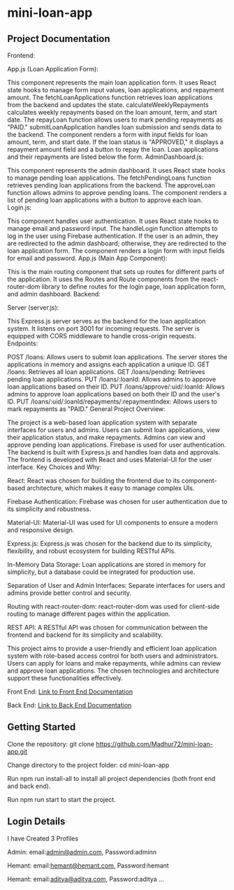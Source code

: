 # mini-loan-app

## Project Documentation

Frontend:

App.js (Loan Application Form):

This component represents the main loan application form.
It uses React state hooks to manage form input values, loan applications, and repayment amount.
The fetchLoanApplications function retrieves loan applications from the backend and updates the state.
calculateWeeklyRepayments calculates weekly repayments based on the loan amount, term, and start date.
The repayLoan function allows users to mark pending repayments as "PAID."
submitLoanApplication handles loan submission and sends data to the backend.
The component renders a form with input fields for loan amount, term, and start date.
If the loan status is "APPROVED," it displays a repayment amount field and a button to repay the loan.
Loan applications and their repayments are listed below the form.
AdminDashboard.js:

This component represents the admin dashboard.
It uses React state hooks to manage pending loan applications.
The fetchPendingLoans function retrieves pending loan applications from the backend.
The approveLoan function allows admins to approve pending loans.
The component renders a list of pending loan applications with a button to approve each loan.
Login.js:

This component handles user authentication.
It uses React state hooks to manage email and password input.
The handleLogin function attempts to log in the user using Firebase authentication.
If the user is an admin, they are redirected to the admin dashboard; otherwise, they are redirected to the loan application form.
The component renders a login form with input fields for email and password.
App.js (Main App Component):

This is the main routing component that sets up routes for different parts of the application.
It uses the Routes and Route components from the react-router-dom library to define routes for the login page, loan application form, and admin dashboard.
Backend:

Server (server.js):

This Express.js server serves as the backend for the loan application system.
It listens on port 3001 for incoming requests.
The server is equipped with CORS middleware to handle cross-origin requests.
Endpoints:

POST /loans: Allows users to submit loan applications. The server stores the applications in memory and assigns each application a unique ID.
GET /loans: Retrieves all loan applications.
GET /loans/pending: Retrieves pending loan applications.
PUT /loans/:loanId: Allows admins to approve loan applications based on their ID.
PUT /loans/approve/:uid/:loanId: Allows admins to approve loan applications based on both their ID and the user's ID.
PUT /loans/:uid/:loanId/repayments/:repaymentIndex: Allows users to mark repayments as "PAID."
General Project Overview:

The project is a web-based loan application system with separate interfaces for users and admins.
Users can submit loan applications, view their application status, and make repayments.
Admins can view and approve pending loan applications.
Firebase is used for user authentication.
The backend is built with Express.js and handles loan data and approvals.
The frontend is developed with React and uses Material-UI for the user interface.
Key Choices and Why:

React: React was chosen for building the frontend due to its component-based architecture, which makes it easy to manage complex UIs.

Firebase Authentication: Firebase was chosen for user authentication due to its simplicity and robustness.

Material-UI: Material-UI was used for UI components to ensure a modern and responsive design.

Express.js: Express.js was chosen for the backend due to its simplicity, flexibility, and robust ecosystem for building RESTful APIs.

In-Memory Data Storage: Loan applications are stored in memory for simplicity, but a database could be integrated for production use.

Separation of User and Admin Interfaces: Separate interfaces for users and admins provide better control and security.

Routing with react-router-dom: react-router-dom was used for client-side routing to manage different pages within the application.

REST API: A RESTful API was chosen for communication between the frontend and backend for its simplicity and scalability.

This project aims to provide a user-friendly and efficient loan application system with role-based access control for both users and administrators. Users can apply for loans and make repayments, while admins can review and approve loan applications. The chosen technologies and architecture support these functionalities effectively.

Front End: [Link to Front End Documentation](./frontend/README.md)

Back End: [Link to Back End Documentation](./backend/README.md)


## Getting Started

Clone the repository: git clone https://github.com/Madhur72/mini-loan-app.git

Change directory to the project folder: cd mini-loan-app

Run npm run install-all to install all project dependencies (both front end and back end).

Run npm run start to start the project.

## Login Details

I have Created 3 Profiles 

Admin: email:admin@admin.com, Password:adminn

Hemant: email:hemant@hemant.com, Password:hemant

Hemant: email:aditya@aditya.com, Password:aditya
...
